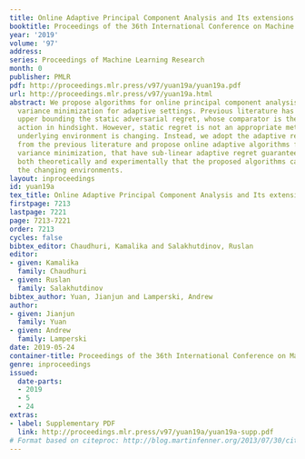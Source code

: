 ```yaml
---
title: Online Adaptive Principal Component Analysis and Its extensions
booktitle: Proceedings of the 36th International Conference on Machine Learning
year: '2019'
volume: '97'
address: 
series: Proceedings of Machine Learning Research
month: 0
publisher: PMLR
pdf: http://proceedings.mlr.press/v97/yuan19a/yuan19a.pdf
url: http://proceedings.mlr.press/v97/yuan19a.html
abstract: We propose algorithms for online principal component analysis (PCA) and
  variance minimization for adaptive settings. Previous literature has focused on
  upper bounding the static adversarial regret, whose comparator is the optimal fixed
  action in hindsight. However, static regret is not an appropriate metric when the
  underlying environment is changing. Instead, we adopt the adaptive regret metric
  from the previous literature and propose online adaptive algorithms for PCA and
  variance minimization, that have sub-linear adaptive regret guarantees. We demonstrate
  both theoretically and experimentally that the proposed algorithms can adapt to
  the changing environments.
layout: inproceedings
id: yuan19a
tex_title: Online Adaptive Principal Component Analysis and Its extensions
firstpage: 7213
lastpage: 7221
page: 7213-7221
order: 7213
cycles: false
bibtex_editor: Chaudhuri, Kamalika and Salakhutdinov, Ruslan
editor:
- given: Kamalika
  family: Chaudhuri
- given: Ruslan
  family: Salakhutdinov
bibtex_author: Yuan, Jianjun and Lamperski, Andrew
author:
- given: Jianjun
  family: Yuan
- given: Andrew
  family: Lamperski
date: 2019-05-24
container-title: Proceedings of the 36th International Conference on Machine Learning
genre: inproceedings
issued:
  date-parts:
  - 2019
  - 5
  - 24
extras:
- label: Supplementary PDF
  link: http://proceedings.mlr.press/v97/yuan19a/yuan19a-supp.pdf
# Format based on citeproc: http://blog.martinfenner.org/2013/07/30/citeproc-yaml-for-bibliographies/
---
```

